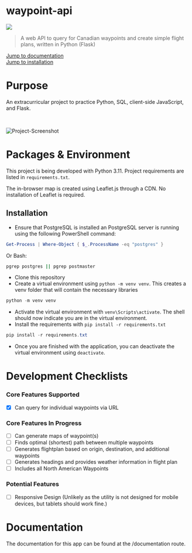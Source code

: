 # waypoint-api
![](https://img.shields.io/badge/Development-Ongoing-blue)

> A web API to query for Canadian waypoints and create simple flight plans, written in Python (Flask)

[Jump to documentation](#documentation)
<br>
[Jump to installation](#installation)


# Purpose

An extracurricular project to practice Python, SQL, client-side JavaScript, and Flask.

<br>

![Project-Screenshot](https://github.com/Hussein-249/waypoint-api/assets/105606941/687f092a-8c09-4ac0-8dd6-9f301fa55227)

# Packages & Environment

This project is being developed with Python 3.11. Project requirements are listed in ```requirements.txt```.

The in-browser map is created using Leaflet.js through a CDN. No installation of Leaflet is required.

## Installation
<a id="Installation"></a>
- Ensure that PostgreSQL is installed an PostgreSQL server is running using the following PowerShell command:
```powershell
Get-Process | Where-Object { $_.ProcessName -eq "postgres" }
```
Or Bash:
```bash
pgrep postgres || pgrep postmaster 
```
- Clone this repository
- Create a virtual environment using ```python -m venv venv```. This creates a venv folder that will contain the necessary libraries
```powershell
python -m venv venv
```
- Activate the virtual environment with ```venv\Scripts\activate```. The shell should now indicate you are in the virtual environment.
- Install the requirements with ```pip install -r requirements.txt```
```powershell
pip install -r requirements.txt
```

[//]: # (- Start the application with ```python main.py```)
- Once you are finished with the application, you can deactivate the virtual environment using ```deactivate```.

# Development Checklists
### Core Features Supported
- [x] Can query for individual waypoints via URL

### Core Features In Progress
- [ ] Can generate maps of waypoint(s)
- [ ] Finds optimal (shortest) path between multiple waypoints
- [ ] Generates flightplan based on origin, destination, and additional waypoints
- [ ] Generates headings and provides weather information in flight plan
- [ ] Includes all North American Waypoints

### Potential Features
- [ ] Responsive Design (Unlikely as the utility is not designed for mobile devices, but tablets should work fine.)

# Documentation
<a id="documentation"></a>
The documentation for this app can be found at the /documentation route.
